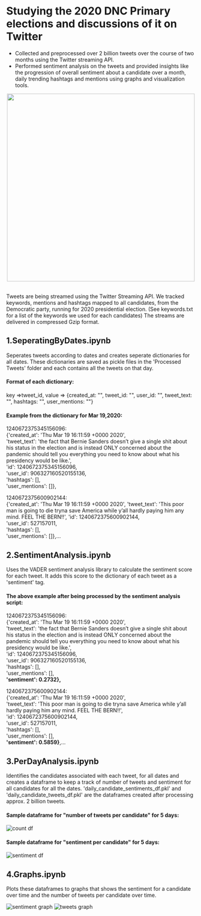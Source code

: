 # Studying the 2020 DNC Primary elections and discussions of it on Twitter
* Collected and preprocessed over 2 billion tweets over the course of two months using the Twitter streaming API.
* Performed sentiment analysis on the tweets and provided insights like the progression of overall sentiment about a candidate over a month, daily trending hashtags and mentions using graphs and visualization tools.

<p align="center"><img src = "https://shrutibendale.files.wordpress.com/2020/03/2560px-united_states_senate_elections_2020.svg_.png" width = "500"></p>

<br>Tweets are being streamed using the Twitter Streaming API. We tracked keywords, mentions and hashtags mapped to all candidates, from the Democratic party, running for 2020 presidential election. (See keywords.txt for a list of the keywords we used for each candidates)
The streams are delivered in compressed Gzip format. 



## 1.SeperatingByDates.ipynb 
Seperates tweets according to dates and creates seperate dictionaries for all dates. These dictionaries are saved as pickle files in the 'Processed Tweets' folder and each contains all the tweets on that day.

#### Format of each dictionary: <br>
key =>tweet_id, value => {created_at: "", tweet_id: "", user_id: "", tweet_text: "", hashtags: "", user_mentions: ""}

#### Example from the dictionary for  Mar 19,2020: <br>

1240672375345156096: <br>
{'created_at': 'Thu Mar 19 16:11:59 +0000 2020',<br>
'tweet_text': 'the fact that Bernie Sanders doesn’t give a single shit about his status in the election and is instead ONLY concerned about the pandemic should tell you everything you need to know about what his presidency would be like.',<br>
'id': 1240672375345156096,<br>
'user_id': 906327160520155136,<br>
'hashtags': [],<br>
'user_mentions': []},<br>

 1240672375600902144: <br>
{'created_at': 'Thu Mar 19 16:11:59 +0000 2020',
'tweet_text': 'This poor man is going to die tryna save America while y’all hardly paying him any mind. FEEL THE BERN‼️',
'id': 1240672375600902144,<br>
'user_id': 527157011,<br>
'hashtags': [],<br>
'user_mentions': []},...<br>

  

## 2.SentimentAnalysis.ipynb
Uses the VADER sentiment analysis library to calculate the sentiment score for each tweet. It adds this score to the dictionary of each tweet as a 'sentiment' tag.

#### The above example after being processed by the sentiment analysis script:<br>
1240672375345156096: <br>
{'created_at': 'Thu Mar 19 16:11:59 +0000 2020',<br>
'tweet_text': 'the fact that Bernie Sanders doesn’t give a single shit about his status in the election and is instead ONLY concerned about the pandemic should tell you everything you need to know about what his presidency would be like.',<br>
'id': 1240672375345156096,<br>
'user_id': 906327160520155136,<br>
'hashtags': [],<br>
'user_mentions': [],<br>
<b>'sentiment': 0.2732},</b><br>

1240672375600902144: <br>
{'created_at': 'Thu Mar 19 16:11:59 +0000 2020',<br>
'tweet_text': 'This poor man is going to die tryna save America while y’all hardly paying him any mind. FEEL THE BERN‼️',<br>
'id': 1240672375600902144,<br>
'user_id': 527157011,<br>
'hashtags': [],<br>
'user_mentions': [],<br>
<b>'sentiment': 0.5859}</b>,...<br>



## 3.PerDayAnalysis.ipynb 
Identifies the candidates associated with each tweet, for all dates and creates a dataframe to keep a track of number of tweets and sentiment for all candidates for all the dates.
'daily_candidate_sentiments_df.pkl' and 'daily_candidate_tweets_df.pkl' are the dataframes created after processing approx. 2 billion tweets.

#### Sample dataframe for "number of tweets per candidate" for 5 days:
![count df](https://shrutibendale.files.wordpress.com/2020/03/sentiment_df.png)

#### Sample dataframe for "sentiment per candidate" for 5 days:
![sentiment df](https://shrutibendale.files.wordpress.com/2020/03/count_df.png) 


## 4.Graphs.ipynb
Plots these dataframes to graphs that shows the sentiment for a candidate over time and the number of tweets per candidate over time.<br>

![sentiment graph](https://shrutibendale.files.wordpress.com/2020/03/sentiment_graph-1.png)
![tweets graph](https://shrutibendale.files.wordpress.com/2020/03/tweets_graph-1.png)




